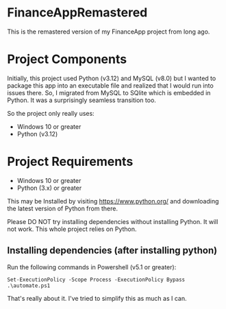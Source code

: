 # FinanceAppRemastered
This is the remastered version of my FinanceApp project from long ago.

# Project Components
Initially, this project used Python (v3.12) and MySQL (v8.0) but I wanted to package this app into an executable file and realized that I would run into issues there. So, I migrated from MySQL to SQlite which is embedded in Python. It was a surprisingly seamless transition too.

So the project only really uses:
- Windows 10 or greater
- Python (v3.12)

# Project Requirements
- Windows 10 or greater
- Python (3.x) or greater

This may be Installed by visiting https://www.python.org/ and downloading the latest version of Python from there.

Please DO NOT try installing dependencies without installing Python. It will not work. This whole project relies on Python.

## Installing dependencies (after installing python)
Run the following commands in Powershell (v5.1 or greater):
~~~
Set-ExecutionPolicy -Scope Process -ExecutionPolicy Bypass
.\automate.ps1
~~~

That's really about it. I've tried to simplify this as much as I can.